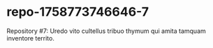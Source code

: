 # repo-1758773746646-7
Repository #7: Uredo vito cultellus tribuo thymum qui amita tamquam inventore territo.
